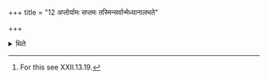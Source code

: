+++
title = "12 अप्तोर्यामः सप्तमः तस्मिन्सर्वान्मेध्यानालभते"

+++

<details><summary>थिते</summary>

12. The seventh day should be an Aptoyāma.[^1] On it the should seize all the beings worthy to be offered.  

[^1]: For this see XXII.13.19. 
</details>
